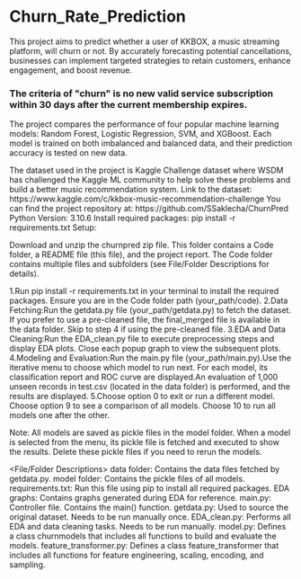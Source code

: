 # Churn_Rate_Prediction

<Project Overview>

This project aims to predict whether a user of KKBOX, a music streaming platform, will churn or not. By accurately forecasting potential cancellations, businesses can implement targeted strategies to retain customers, enhance engagement, and boost revenue.

### The criteria of "churn" is no new valid service subscription within 30 days after the current membership expires.

The project compares the performance of four popular machine learning models: Random Forest, Logistic Regression, SVM, and XGBoost. Each model is trained on both imbalanced and balanced data, and their prediction accuracy is tested on new data.

<Dataset>
The dataset used in the project is Kaggle Challenge dataset where WSDM has challenged the Kaggle ML community to help solve these problems and build a better music recommendation system.
Link to the dataset: https://www.kaggle.com/c/kkbox-music-recommendation-challenge

<GitHub Repository>
You can find the project repository at: https://github.com/SSaklecha/ChurnPred

<Requirements>
Python Version: 3.10.6
Install required packages: pip install -r requirements.txt

<Deployment Steps>
Setup:

Download and unzip the churnpred zip file. This folder contains a Code folder, a README file (this file), and the project report. The Code folder contains multiple files and subfolders (see File/Folder Descriptions for details).

1.Run pip install -r requirements.txt in your terminal to install the required packages. Ensure you are in the Code folder path (your_path/code).
2.Data Fetching:Run the getdata.py file (your_path/getdata.py) to fetch the dataset. If you prefer to use a pre-cleaned file, the final_merged file is available in the data folder. Skip to step 4 if using the pre-cleaned file.
3.EDA and Data Cleaning:Run the EDA_clean.py file to execute preprocessing steps and display EDA plots. Close each popup graph to view the subsequent plots.
4.Modeling and Evaluation:Run the main.py file (your_path/main.py).Use the iterative menu to choose which model to run next. For each model, its classification report and ROC curve are displayed.An evaluation of 1,000 unseen records in test.csv (located in the data folder) is performed, and the results are displayed.
5.Choose option 0 to exit or run a different model. Choose option 9 to see a comparison of all models. Choose 10 to run all models one after the other.

Note: All models are saved as pickle files in the model folder. When a model is selected from the menu, its pickle file is fetched and executed to show the results. Delete these pickle files if you need to rerun the models.

<File/Folder Descriptions>
data folder: Contains the data files fetched by getdata.py.
model folder: Contains the pickle files of all models.
requirements.txt: Run this file using pip to install all required packages.
EDA graphs: Contains graphs generated during EDA for reference.
main.py: Controller file. Contains the main() function.
getdata.py: Used to source the original dataset. Needs to be run manually once.
EDA_clean.py: Performs all EDA and data cleaning tasks. Needs to be run manually.
model.py: Defines a class churnmodels that includes all functions to build and evaluate the models.
feature_transformer.py: Defines a class feature_transformer that includes all functions for feature engineering, scaling, encoding, and sampling.

 
